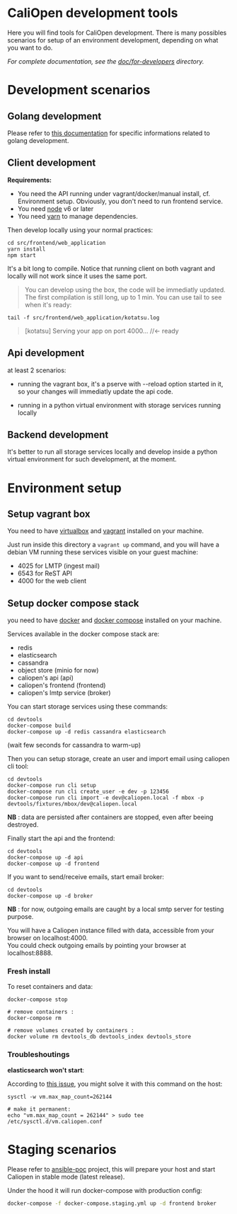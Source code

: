 # CaliOpen development tools

Here you will find tools for CaliOpen development. There is many possibles
scenarios for setup of an environment development, depending on what you
want to do.

_For complete documentation, see the [doc/for-developers](../doc/for-developers) directory._

# Development scenarios

## Golang development

Please refer to [this documentation](https://github.com/CaliOpen/Caliopen/doc/goland-dev.md)
for specific informations related to golang development.

## Client development

**Requirements:**

* You need the API running under vagrant/docker/manual install, cf. Environment setup. Obviously, you don't need to run frontend service.
* You need [node](https://nodejs.org/en/) v6 or later
* You need [yarn](https://yarnpkg.com/en/docs/install) to manage dependencies.

Then develop locally using your normal practices:

```
cd src/frontend/web_application
yarn install
npm start
```

It's a bit long to compile. Notice that running client on both vagrant and locally will not work
since it uses the same port.

> You can develop using the box, the code will be immediatly updated. The first compilation is still
> long, up to 1 min. You can use tail to see when it's ready:

```
tail -f src/frontend/web_application/kotatsu.log
```

> [kotatsu] Serving your app on port 4000... //<- ready

## Api development

at least 2 scenarios:

- running the vagrant box, it's a pserve with --reload option started
  in it, so your changes will immediatly update the api code.

- running in a python virtual environment with storage services running locally

## Backend development

It's better to run all storage services locally and develop inside a python virtual
environment for such development, at the moment.

# Environment setup

## Setup vagrant box

You need to have [virtualbox](https://www.virtualbox.org/) and [vagrant](https://vagrantup.com) installed on your machine.

Just run inside this directory a ``vagrant up`` command, and you will have a debian
VM running these services visible on your guest machine:

- 4025 for LMTP (ingest mail)
- 6543 for ReST API
- 4000 for the web client

## Setup docker compose stack

you need to have [docker](https://docs.docker.com/engine/installation/) and [docker compose](https://docs.docker.com/compose/) installed on your machine.

Services available in the docker compose stack are:

- redis
- elasticsearch
- cassandra
- object store (minio for now)
- caliopen's api (api)
- caliopen's frontend (frontend)
- caliopen's lmtp service (broker)

You can start storage services using these commands:

```
cd devtools
docker-compose build
docker-compose up -d redis cassandra elasticsearch
```
(wait few seconds for cassandra to warm-up)

Then you can setup storage, create an user and import email using caliopen cli tool:
```
cd devtools
docker-compose run cli setup
docker-compose run cli create_user -e dev -p 123456
docker-compose run cli import -e dev@caliopen.local -f mbox -p devtools/fixtures/mbox/dev@caliopen.local
```

**NB** : data are persisted after containers are stopped, even after beeing destroyed.

Finally start the api and the frontend:

```
cd devtools
docker-compose up -d api
docker-compose up -d frontend
```

If you want to send/receive emails, start email broker:
```
cd devtools
docker-compose up -d broker
```
**NB** : for now, outgoing emails are caught by a local smtp server for testing purpose.

You will have a Caliopen instance filled with data, accessible from your browser on localhost:4000.  
You could check outgoing emails by pointing your browser at localhost:8888.  

### Fresh install

To reset containers and data:

```
docker-compose stop

# remove containers :
docker-compose rm

# remove volumes created by containers :
docker volume rm devtools_db devtools_index devtools_store
```

### Troubleshoutings

**elasticsearch won't start**:

According to [this issue](https://github.com/docker-library/elasticsearch/issues/111), you might solve it with this command on the host:

```
sysctl -w vm.max_map_count=262144

# make it permanent:
echo "vm.max_map_count = 262144" > sudo tee /etc/sysctl.d/vm.caliopen.conf
```

# Staging scenarios

Please refer to [ansible-poc][ansible-poc] project, this will prepare your host and start Caliopen
in stable mode (latest release).

Under the hood it will run docker-compose with production config:

```bash
docker-compose -f docker-compose.staging.yml up -d frontend broker
```

[ansible-poc]: https://github.com/CaliOpen/ansible-poc
